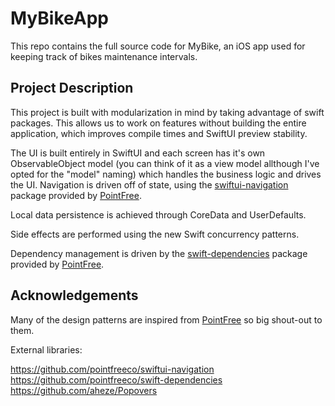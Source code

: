 # MyBikeApp

This repo contains the full source code for MyBike, an iOS app used for keeping track of bikes maintenance intervals.

## Project Description

This project is built with modularization in mind by taking advantage of swift packages. This allows us to work on features without building the entire application, which improves compile times and SwiftUI preview stability. 

The UI is built entirely in SwiftUI and each screen has it's own ObservableObject model (you can think of it as a view model allthough I've opted for the "model" naming) which handles the business logic and drives the UI. Navigation is driven off of state, using the [swiftui-navigation](https://github.com/pointfreeco/swiftui-navigation) package provided by [PointFree](https://www.pointfree.co/).

Local data persistence is achieved through CoreData and UserDefaults.

Side effects are performed using the new Swift concurrency patterns.

Dependency management is driven by the [swift-dependencies](https://github.com/pointfreeco/swift-dependencies) package provided by [PointFree](https://www.pointfree.co/).

## Acknowledgements

Many of the design patterns are inspired from [PointFree](https://www.pointfree.co/) so big shout-out to them.

External libraries:

https://github.com/pointfreeco/swiftui-navigation  
https://github.com/pointfreeco/swift-dependencies  
https://github.com/aheze/Popovers